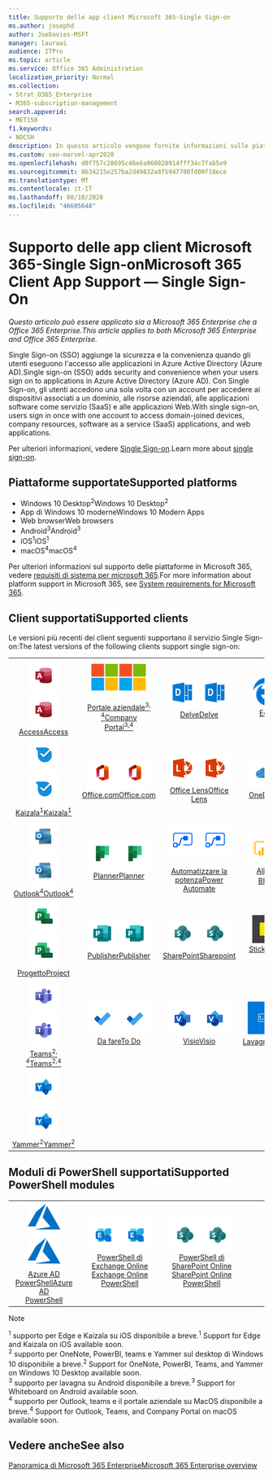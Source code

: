 ```yaml
---
title: Supporto delle app client Microsoft 365-Single Sign-on
ms.author: josephd
author: JoeDavies-MSFT
manager: laurawi
audience: ITPro
ms.topic: article
ms.service: Office 365 Administration
localization_priority: Normal
ms.collection:
- Strat_O365_Enterprise
- M365-subscription-management
search.appverid:
- MET150
f1.keywords:
- NOCSH
description: In questo articolo vengono fornite informazioni sulle piattaforme, i client e i moduli di PowerShell che supportano il servizio Single Sign-on per Microsoft 365.
ms.custom: seo-marvel-apr2020
ms.openlocfilehash: d0f757c28695c46e6a960828914fff34c7fab5e9
ms.sourcegitcommit: 8634215e257ba2d49832a8f5947700fd00f18ece
ms.translationtype: MT
ms.contentlocale: it-IT
ms.lasthandoff: 08/10/2020
ms.locfileid: "46605648"
---
```

# <a name="microsoft-365-client-app-support--single-sign-on"></a><span data-ttu-id="8113d-103">Supporto delle app client Microsoft 365-Single Sign-on</span><span class="sxs-lookup"><span data-stu-id="8113d-103">Microsoft 365 Client App Support — Single Sign-On</span></span>

<span data-ttu-id="8113d-104">*Questo articolo può essere applicato sia a Microsoft 365 Enterprise che a Office 365 Enterprise.*</span><span class="sxs-lookup"><span data-stu-id="8113d-104">*This article applies to both Microsoft 365 Enterprise and Office 365 Enterprise.*</span></span>

<span data-ttu-id="8113d-105">Single Sign-on (SSO) aggiunge la sicurezza e la convenienza quando gli utenti eseguono l'accesso alle applicazioni in Azure Active Directory (Azure AD).</span><span class="sxs-lookup"><span data-stu-id="8113d-105">Single sign-on (SSO) adds security and convenience when your users sign on to applications in Azure Active Directory (Azure AD).</span></span> <span data-ttu-id="8113d-106">Con Single Sign-on, gli utenti accedono una sola volta con un account per accedere ai dispositivi associati a un dominio, alle risorse aziendali, alle applicazioni software come servizio (SaaS) e alle applicazioni Web.</span><span class="sxs-lookup"><span data-stu-id="8113d-106">With single sign-on, users sign in once with one account to access domain-joined devices, company resources, software as a service (SaaS) applications, and web applications.</span></span>

<span data-ttu-id="8113d-107">Per ulteriori informazioni, vedere [Single Sign-on](https://docs.microsoft.com/azure/active-directory/manage-apps/what-is-single-sign-on).</span><span class="sxs-lookup"><span data-stu-id="8113d-107">Learn more about [single sign-on](https://docs.microsoft.com/azure/active-directory/manage-apps/what-is-single-sign-on).</span></span>

## <a name="supported-platforms"></a><span data-ttu-id="8113d-108">Piattaforme supportate</span><span class="sxs-lookup"><span data-stu-id="8113d-108">Supported platforms</span></span>

 - <span data-ttu-id="8113d-109">Windows 10 Desktop<sup>2</sup></span><span class="sxs-lookup"><span data-stu-id="8113d-109">Windows 10 Desktop<sup>2</sup></span></span>
 - <span data-ttu-id="8113d-110">App di Windows 10 moderne</span><span class="sxs-lookup"><span data-stu-id="8113d-110">Windows 10 Modern Apps</span></span>
 - <span data-ttu-id="8113d-111">Web browser</span><span class="sxs-lookup"><span data-stu-id="8113d-111">Web browsers</span></span>
 - <span data-ttu-id="8113d-112">Android<sup>3</sup></span><span class="sxs-lookup"><span data-stu-id="8113d-112">Android<sup>3</sup></span></span>
 - <span data-ttu-id="8113d-113">iOS<sup>1</sup></span><span class="sxs-lookup"><span data-stu-id="8113d-113">iOS<sup>1</sup></span></span>
 - <span data-ttu-id="8113d-114">macOS<sup>4</sup></span><span class="sxs-lookup"><span data-stu-id="8113d-114">macOS<sup>4</sup></span></span>

<span data-ttu-id="8113d-115">Per ulteriori informazioni sul supporto delle piattaforme in Microsoft 365, vedere [requisiti di sistema per microsoft 365](https://products.office.com/office-system-requirements).</span><span class="sxs-lookup"><span data-stu-id="8113d-115">For more information about platform support in Microsoft 365, see [System requirements for Microsoft 365](https://products.office.com/office-system-requirements).</span></span>

## <a name="supported-clients"></a><span data-ttu-id="8113d-116">Client supportati</span><span class="sxs-lookup"><span data-stu-id="8113d-116">Supported clients</span></span>

<span data-ttu-id="8113d-117">Le versioni più recenti dei client seguenti supportano il servizio Single Sign-on:</span><span class="sxs-lookup"><span data-stu-id="8113d-117">The latest versions of the following clients support single sign-on:</span></span>

| | | | | | |
|:---:|:---:|:---:|:---:|:---:|:---:|
| <span data-ttu-id="8113d-118">![Icona Access](media/o365-access-64x64.png)</span><span class="sxs-lookup"><span data-stu-id="8113d-118">![Access icon](media/o365-access-64x64.png)</span></span> <br> [<span data-ttu-id="8113d-119">Access</span><span class="sxs-lookup"><span data-stu-id="8113d-119">Access</span></span>](https://products.office.com/access) | <span data-ttu-id="8113d-120">![Icona portale aziendale](media/o365-microsoft-64x64.png)</span><span class="sxs-lookup"><span data-stu-id="8113d-120">![Company portal icon](media/o365-microsoft-64x64.png)</span></span> <br> [<span data-ttu-id="8113d-121"><br>Portale aziendale<sup>3, 4</sup></span><span class="sxs-lookup"><span data-stu-id="8113d-121">Company <br> Portal<sup>3,4</sup> </span></span>](https://docs.microsoft.com/intune-user-help/sign-in-to-the-company-portal) | <span data-ttu-id="8113d-122">![Icona di approfondimento](media/o365-delve-64x64.png)</span><span class="sxs-lookup"><span data-stu-id="8113d-122">![Delve icon](media/o365-delve-64x64.png)</span></span> <br> [<span data-ttu-id="8113d-123">Delve</span><span class="sxs-lookup"><span data-stu-id="8113d-123">Delve</span></span>](https://products.office.com/business/intelligent-search) | <span data-ttu-id="8113d-124">![Icona del server perimetrale](media/o365-edge-64x64.png)</span><span class="sxs-lookup"><span data-stu-id="8113d-124">![Edge icon](media/o365-edge-64x64.png)</span></span> <br> [<span data-ttu-id="8113d-125">Edge<sup>1</sup></span><span class="sxs-lookup"><span data-stu-id="8113d-125">Edge<sup>1</sup></span></span>](https://www.microsoft.com/windows/microsoft-edge) | <span data-ttu-id="8113d-126">![Icona Excel](media/o365-excel-64x64.png)</span><span class="sxs-lookup"><span data-stu-id="8113d-126">![Excel icon](media/o365-excel-64x64.png)</span></span> <br> [<span data-ttu-id="8113d-127">Excel</span><span class="sxs-lookup"><span data-stu-id="8113d-127">Excel</span></span>](https://products.office.com/excel) 
| <span data-ttu-id="8113d-128">![Icona di Kaizala](media/o365-kaizala-64x64.png)</span><span class="sxs-lookup"><span data-stu-id="8113d-128">![Kaizala icon](media/o365-kaizala-64x64.png)</span></span> <br> [<span data-ttu-id="8113d-129">Kaizala<sup>1</sup></span><span class="sxs-lookup"><span data-stu-id="8113d-129">Kaizala<sup>1</sup></span></span>](https://products.office.com/en/business/microsoft-kaizala) | <span data-ttu-id="8113d-130">![Icona Office.com](media/o365-office-64x64.png)</span><span class="sxs-lookup"><span data-stu-id="8113d-130">![Office.com icon](media/o365-office-64x64.png)</span></span> <br> [<span data-ttu-id="8113d-131">Office.com</span><span class="sxs-lookup"><span data-stu-id="8113d-131">Office.com</span></span>](https://www.office.com/) | <span data-ttu-id="8113d-132">![Icona dell'obiettivo](media/o365-lens-64x64.png)</span><span class="sxs-lookup"><span data-stu-id="8113d-132">![Lens icon](media/o365-lens-64x64.png)</span></span> <br> [<span data-ttu-id="8113d-133">Office Lens</span><span class="sxs-lookup"><span data-stu-id="8113d-133">Office Lens</span></span>](https://www.microsoft.com/p/office-lens/9wzdncrfj3t8?activetab=pivot%3Aoverviewtab) | <span data-ttu-id="8113d-134">![Icona di OneDrive for business](media/o365-OneDrive-64x64.png)</span><span class="sxs-lookup"><span data-stu-id="8113d-134">![OneDrive for Business icon](media/o365-OneDrive-64x64.png)</span></span> <br> [<span data-ttu-id="8113d-135">OneDrive</span><span class="sxs-lookup"><span data-stu-id="8113d-135">OneDrive</span></span>](https://products.office.com/onedrive-for-business/online-cloud-storage) | <span data-ttu-id="8113d-136">![Icona di OneNote](media/o365-OneNote-64x64.png)</span><span class="sxs-lookup"><span data-stu-id="8113d-136">![OneNote icon](media/o365-OneNote-64x64.png)</span></span> <br> [<span data-ttu-id="8113d-137">OneNote<sup>2</sup></span><span class="sxs-lookup"><span data-stu-id="8113d-137">OneNote<sup>2</sup></span></span>](https://products.office.com/onenote) 
| <span data-ttu-id="8113d-138">![Icona di Outlook](media/o365-outlook-64x64.png)</span><span class="sxs-lookup"><span data-stu-id="8113d-138">![Outlook icon](media/o365-outlook-64x64.png)</span></span> <br> [<span data-ttu-id="8113d-139">Outlook<sup>4</sup></span><span class="sxs-lookup"><span data-stu-id="8113d-139">Outlook<sup>4</sup></span></span>](https://products.office.com/outlook) | <span data-ttu-id="8113d-140">![Icona Planner](media/o365-planner-64x64.png)</span><span class="sxs-lookup"><span data-stu-id="8113d-140">![Planner icon](media/o365-planner-64x64.png)</span></span> <br> [<span data-ttu-id="8113d-141">Planner</span><span class="sxs-lookup"><span data-stu-id="8113d-141">Planner</span></span>](https://products.office.com/business/task-management-software) | <span data-ttu-id="8113d-142">![Icona Power automatizzate](media/o365-flow-64x64.png)</span><span class="sxs-lookup"><span data-stu-id="8113d-142">![Power Automate icon](media/o365-flow-64x64.png)</span></span> <br> [<span data-ttu-id="8113d-143"><br>Automatizzare la potenza</span><span class="sxs-lookup"><span data-stu-id="8113d-143">Power <br> Automate</span></span>](https://flow.microsoft.com) | <span data-ttu-id="8113d-144">![Icona PowerBI](media/o365-powerbi-64x64.png)</span><span class="sxs-lookup"><span data-stu-id="8113d-144">![PowerBI icon](media/o365-powerbi-64x64.png)</span></span> <br> [<span data-ttu-id="8113d-145">Alimentazione BI<sup>2</sup></span><span class="sxs-lookup"><span data-stu-id="8113d-145">Power BI<sup>2</sup></span></span>](https://powerbi.microsoft.com)| <span data-ttu-id="8113d-146">![Icona PowerPoint](media/o365-powerpoint-64x64.png)</span><span class="sxs-lookup"><span data-stu-id="8113d-146">![PowerPoint icon](media/o365-powerpoint-64x64.png)</span></span> <br> [<span data-ttu-id="8113d-147">PowerPoint</span><span class="sxs-lookup"><span data-stu-id="8113d-147">PowerPoint</span></span>](https://products.office.com/powerpoint) 
| <span data-ttu-id="8113d-148">![Icona progetto](media/o365-project-64x64.png)</span><span class="sxs-lookup"><span data-stu-id="8113d-148">![Project icon](media/o365-project-64x64.png)</span></span> <br> [<span data-ttu-id="8113d-149">Progetto</span><span class="sxs-lookup"><span data-stu-id="8113d-149">Project</span></span>](https://products.office.com/project) | <span data-ttu-id="8113d-150">![Icona di Publisher](media/o365-publisher-64x64.png)</span><span class="sxs-lookup"><span data-stu-id="8113d-150">![Publisher icon](media/o365-publisher-64x64.png)</span></span> <br> [<span data-ttu-id="8113d-151">Publisher</span><span class="sxs-lookup"><span data-stu-id="8113d-151">Publisher</span></span>](https://products.office.com/publisher) | <span data-ttu-id="8113d-152">![Icona di SharePoint](media/o365-sharepoint-64x64.png)</span><span class="sxs-lookup"><span data-stu-id="8113d-152">![SharePoint icon](media/o365-sharepoint-64x64.png)</span></span> <br> [<span data-ttu-id="8113d-153">SharePoint</span><span class="sxs-lookup"><span data-stu-id="8113d-153">Sharepoint</span></span>](https://products.office.com/sharepoint) | <span data-ttu-id="8113d-154">![Icona note adesive](media/o365-stickynotes-64x64.png)</span><span class="sxs-lookup"><span data-stu-id="8113d-154">![Sticky Notes icon](media/o365-stickynotes-64x64.png)</span></span> <br> [<span data-ttu-id="8113d-155">Sticky Notes</span><span class="sxs-lookup"><span data-stu-id="8113d-155">Sticky Notes</span></span>](https://www.microsoft.com/p/microsoft-sticky-notes/9nblggh4qghw)  | <span data-ttu-id="8113d-156">![Icona Sway](media/o365-sway-64x64.png)</span><span class="sxs-lookup"><span data-stu-id="8113d-156">![Sway icon](media/o365-sway-64x64.png)</span></span> <br> [<span data-ttu-id="8113d-157">Sway</span><span class="sxs-lookup"><span data-stu-id="8113d-157">Sway</span></span>](https://sway.com) 
| <span data-ttu-id="8113d-158">![icona di Teams](media/o365-teams-64x64.png)</span><span class="sxs-lookup"><span data-stu-id="8113d-158">![Teams icon](media/o365-teams-64x64.png)</span></span> <br> [<span data-ttu-id="8113d-159">Teams<sup>2, 4</sup></span><span class="sxs-lookup"><span data-stu-id="8113d-159">Teams<sup>2,4</sup></span></span>](https://products.office.com/microsoft-teams/group-chat-software) | <span data-ttu-id="8113d-160">![Icona da fare](media/o365-todo-64x64.png)</span><span class="sxs-lookup"><span data-stu-id="8113d-160">![To Do icon](media/o365-todo-64x64.png)</span></span> <br> [<span data-ttu-id="8113d-161">Da fare</span><span class="sxs-lookup"><span data-stu-id="8113d-161">To Do</span></span>](https://todo.microsoft.com) | <span data-ttu-id="8113d-162">![Icona Visio](media/o365-visio-64x64.png)</span><span class="sxs-lookup"><span data-stu-id="8113d-162">![Visio icon](media/o365-visio-64x64.png)</span></span> <br> [<span data-ttu-id="8113d-163">Visio</span><span class="sxs-lookup"><span data-stu-id="8113d-163">Visio</span></span>](https://products.office.com/visio/flowchart-software) | <span data-ttu-id="8113d-164">![Icona lavagna](media/o365-whiteboard-64x64.png)</span><span class="sxs-lookup"><span data-stu-id="8113d-164">![Whiteboard icon](media/o365-whiteboard-64x64.png)</span></span> <br> [<span data-ttu-id="8113d-165">Lavagna<sup>3</sup></span><span class="sxs-lookup"><span data-stu-id="8113d-165">Whiteboard<sup>3</sup></span></span>](https://whiteboard.microsoft.com/) | <span data-ttu-id="8113d-166">![Icona Word](media/o365-word-64x64.png)</span><span class="sxs-lookup"><span data-stu-id="8113d-166">![Word icon](media/o365-word-64x64.png)</span></span> <br> [<span data-ttu-id="8113d-167">Word</span><span class="sxs-lookup"><span data-stu-id="8113d-167">Word</span></span>](https://products.office.com/word) 
| <span data-ttu-id="8113d-168">![Icona di Yammer](media/o365-yammer-64x64.png)</span><span class="sxs-lookup"><span data-stu-id="8113d-168">![Yammer icon](media/o365-yammer-64x64.png)</span></span> <br> [<span data-ttu-id="8113d-169">Yammer<sup>2</sup></span><span class="sxs-lookup"><span data-stu-id="8113d-169">Yammer<sup>2</sup></span></span>](https://products.office.com/yammer/yammer-overview) |

## <a name="supported-powershell-modules"></a><span data-ttu-id="8113d-170">Moduli di PowerShell supportati</span><span class="sxs-lookup"><span data-stu-id="8113d-170">Supported PowerShell modules</span></span>

| | | | | | |
|:---:|:---:|:---:|:---:|:---:|:---:|
| <span data-ttu-id="8113d-171">![Icona di Azure](media/o365-azure-64x64.png)</span><span class="sxs-lookup"><span data-stu-id="8113d-171">![Azure icon](media/o365-azure-64x64.png)</span></span> <br> [<span data-ttu-id="8113d-172">Azure AD <br> PowerShell</span><span class="sxs-lookup"><span data-stu-id="8113d-172">Azure AD <br> PowerShell</span></span>](https://docs.microsoft.com/powershell/azure/active-directory/overview?view=azureadps-2.0) | <span data-ttu-id="8113d-173">![Icona di Exchange](media/o365-exchange-64x64.png)</span><span class="sxs-lookup"><span data-stu-id="8113d-173">![Exchange icon](media/o365-exchange-64x64.png)</span></span> <br> [<span data-ttu-id="8113d-174">PowerShell di Exchange Online <br></span><span class="sxs-lookup"><span data-stu-id="8113d-174">Exchange Online <br> PowerShell</span></span>](https://docs.microsoft.com/powershell/exchange/exchange-online/exchange-online-powershell?view=exchange-ps) | <span data-ttu-id="8113d-175">![Icona di SharePoint](media/o365-sharepoint-64x64.png)</span><span class="sxs-lookup"><span data-stu-id="8113d-175">![SharePoint icon](media/o365-sharepoint-64x64.png)</span></span> <br> [<span data-ttu-id="8113d-176">PowerShell di SharePoint Online <br></span><span class="sxs-lookup"><span data-stu-id="8113d-176">SharePoint Online <br> PowerShell</span></span>](https://docs.microsoft.com/powershell/sharepoint/sharepoint-online/connect-sharepoint-online)

> [!NOTE]
> <span data-ttu-id="8113d-177"><sup>1</sup> supporto per Edge e Kaizala su iOS disponibile a breve.</span><span class="sxs-lookup"><span data-stu-id="8113d-177"><sup>1</sup> Support for Edge and Kaizala on iOS available soon.</span></span> <br>
> <span data-ttu-id="8113d-178"><sup>2</sup> supporto per OneNote, PowerBI, teams e Yammer sul desktop di Windows 10 disponibile a breve.</span><span class="sxs-lookup"><span data-stu-id="8113d-178"><sup>2</sup> Support for OneNote, PowerBI, Teams, and Yammer on Windows 10 Desktop available soon.</span></span> <br>
> <span data-ttu-id="8113d-179"><sup>3</sup> supporto per lavagna su Android disponibile a breve.</span><span class="sxs-lookup"><span data-stu-id="8113d-179"><sup>3</sup> Support for Whiteboard on Android available soon.</span></span> <br>
> <span data-ttu-id="8113d-180"><sup>4</sup> supporto per Outlook, teams e il portale aziendale su MacOS disponibile a breve.</span><span class="sxs-lookup"><span data-stu-id="8113d-180"><sup>4</sup> Support for Outlook, Teams, and Company Portal on macOS available soon.</span></span> <br>

## <a name="see-also"></a><span data-ttu-id="8113d-181">Vedere anche</span><span class="sxs-lookup"><span data-stu-id="8113d-181">See also</span></span>

[<span data-ttu-id="8113d-182">Panoramica di Microsoft 365 Enterprise</span><span class="sxs-lookup"><span data-stu-id="8113d-182">Microsoft 365 Enterprise overview</span></span>](https://docs.microsoft.com/microsoft-365/enterprise/microsoft-365-overview)
